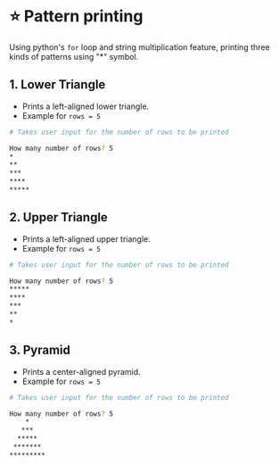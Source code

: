 # ⭐ Pattern printing

Using python's `for` loop and string multiplication feature, printing three kinds of patterns using "\*" symbol.

## 1. Lower Triangle

-   Prints a left-aligned lower triangle.
-   Example for `rows = 5`

```bash
# Takes user input for the number of rows to be printed

How many number of rows? 5
*
**
***
****
*****
```

## 2. Upper Triangle

-   Prints a left-aligned upper triangle.
-   Example for `rows = 5`

```bash
# Takes user input for the number of rows to be printed

How many number of rows? 5
*****
****
***
**
*
```

## 3. Pyramid

-   Prints a center-aligned pyramid.
-   Example for `rows = 5`

```bash
# Takes user input for the number of rows to be printed

How many number of rows? 5
    *
   ***
  *****
 *******
*********
```
